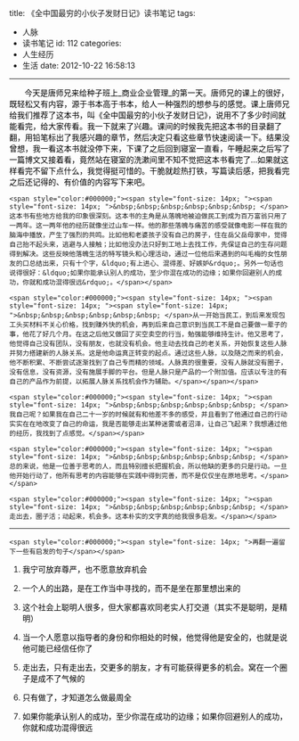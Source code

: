 title: 《全中国最穷的小伙子发财日记》读书笔记
tags:
  - 人脉
  - 读书笔记
id: 112
categories:
  - 人生经历
  - 生活
date: 2012-10-22 16:58:13
---

<span style="color:#000000;"><span style="font-size: 14px; ">&nbsp;&nbsp;&nbsp;&nbsp;&nbsp;&nbsp; 今天是唐师兄来给种子班上_商业企业管理_的第一天。唐师兄的课上的很好，既轻松又有内容，源于书本高于书本，给人一种强烈的想参与的感觉。课上唐师兄给我们推荐了这本书，叫《全中国最穷的小伙子发财日记》，说用不了多少时间就能看完，给大家传看。我一下就来了兴趣。课间的时候我先把这本书的目录翻了翻，用铅笔标出了我感兴趣的章节，然后决定只看这些章节快速阅读一下。结果没曾想，我一看这本书就没停下来，下课了之后回到寝室一直看，午睡起来之后写了一篇博文又接着看，竟然站在寝室的洗漱间里不知不觉把这本书看完了...如果就这样看完不留下点什么，我觉得挺可惜的。干脆就趁热打铁，写篇读后感，把我看完之后还记得的、有价值的内容写下来吧。</span></span>

	<span style="color:#000000;"><span style="font-size: 14px; "><span style="font-size: 14px; ">&nbsp;&nbsp;&nbsp;&nbsp;&nbsp;&nbsp; </span>这本书有些地方给我的印象很深刻。这本书的主角是从落魄地被迫做民工到成为百万富翁只用了一两年。这一两年他的经历就像坐过山车一样。他的那些落魄与痛苦的感受就像电影一样在我的脑海中播放，产生了强烈的共鸣。比如他和老婆孩子没有自己的房子，住在岳父岳母家中，觉得自己抬不起头来，逃避与人接触；比如他没办法只好到工地上去找工作，先保证自己的生存问题得到解决。这些反映他落魄生活的特写镜头和心理活动，通过一位他后来遇到的叫毛梅的女性朋友的口总结出来，只有十个字，&ldquo;有上进心、混得差、好嫉妒&rdquo;。另外一句话也说得很好：&ldquo;如果你能承认别人的成功，至少你混在成功的边缘；如果你回避别人的成功，你就和成功混得很远&rdquo;。</span></span>

	<span style="color:#000000;"><span style="font-size: 14px; "><span style="font-size: 14px; "><span style="font-size: 14px; ">&nbsp;&nbsp;&nbsp;&nbsp;&nbsp;&nbsp; </span>从一开始当民工，到后来发现包工头买材料不关心价格，找到赚外快的机会，再到后来自己意识到当民工不是自己要做一辈子的事，他花了好几个月。在这之后他又做回了买空卖空的行当，勉强能够维持生计。他又思考了，他觉得自己没有团队，没有朋友，也就没有机会。他主动去找自己的老关系，开始恢复这些人脉并努力搭建新的人脉关系。这是他命运真正转变的起点。通过这些人脉，以及随之而来的机会，他不断积累、不断尝试逐渐找到了自己专而精的领域。人脉真的很重要，没有人脉就没有圈子，没有信息，没有资源，没有施展手脚的平台。但是人脉只是产品的一个附加值。应该以专注的有自己的产品作为前提，以拓展人脉关系找机会作为辅助。</span></span></span>

	<span style="color:#000000;"><span style="font-size: 14px; "><span style="font-size: 14px; ">&nbsp;&nbsp;&nbsp;&nbsp;&nbsp;&nbsp; </span>我自己呢？如果我在自己二十一岁的时候就有和他差不多的感受，并且看到了他通过自己的行动实实在在地改变了自己的命运，我是否能够走出某种迷雾或者沼泽，让自己飞起来？我想通过他的经历，我找到了点感觉。</span></span>

	<span style="color:#000000;"><span style="font-size: 14px; "><span style="font-size: 14px; ">&nbsp;&nbsp;&nbsp;&nbsp;&nbsp;&nbsp; </span>总的来说，他是一位善于思考的人，而且特别擅长把握机会，所以他缺的更多的只是行动。一旦他开始行动了，他所有思考的内容能够在实践中得到完善，而不是仅仅坐在原地思考。</span></span>

	<span style="color:#000000;"><span style="font-size: 14px; "><span style="font-size: 14px; ">&nbsp;&nbsp;&nbsp;&nbsp;&nbsp;&nbsp; </span>走出去，圈子活；动起来，机会多。这本朴实的文字真的给我很多启发。</span></span>

* * *

	<span style="color:#000000;"><span style="font-size: 14px; ">再翻一遍留下一些有启发的句子</span></span>

1.  <span style="color:#000000;"><span style="font-size: 14px; ">我宁可放弃尊严，也不愿意放弃机会</span></span>
2.  <span style="color:#000000;"><span style="font-size: 14px; ">一个人的出路，是在工作当中寻找的，而不是坐在那里想出来的</span></span>
3.  <span style="color:#000000;"><span style="font-size: 14px; ">这个社会上聪明人很多，但大家都喜欢同老实人打交道（其实不是聪明，是精明）</span></span>
4.  <span style="color:#000000;"><span style="font-size: 14px; ">当一个人愿意以指导者的身份和你相处的时候，他觉得他是安全的，也就是说他可能已经信任你了</span></span>
5.  <span style="color:#000000;"><span style="font-size: 14px; ">走出去，只有走出去，交更多的朋友，才有可能获得更多的机会。窝在一个圈子是成不了气候的</span></span>
6.  <span style="color:#000000;"><span style="font-size: 14px; ">只有做了，才知道怎么做最周全</span></span>
7.  <span style="color:#000000;"><span style="font-size: 14px; ">如果你能承认别人的成功，至少你混在成功的边缘；如果你回避别人的成功，你就和成功混得很远</span></span>

	&nbsp;